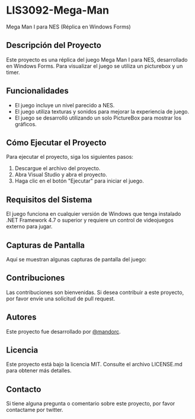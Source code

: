 # LIS3092-Mega-Man

Mega Man I para NES (Réplica en Windows Forms)

## Descripción del Proyecto

Este proyecto es una réplica del juego Mega Man I para NES, desarrollado en Windows Forms. Para visualizar el juego se utiliza un picturebox y un timer.

## Funcionalidades

-   El juego incluye un nivel parecido a NES.
-   El juego utiliza texturas y sonidos para mejorar la experiencia de juego.
-   El juego se desarrolló utilizando un solo PictureBox para mostrar los gráficos.

## Cómo Ejecutar el Proyecto

Para ejecutar el proyecto, siga los siguientes pasos:

1.  Descargue el archivo del proyecto.
2.  Abra Visual Studio y abra el proyecto.
3.  Haga clic en el botón "Ejecutar" para iniciar el juego.

## Requisitos del Sistema

El juego funciona en cualquier versión de Windows que tenga instalado .NET Framework 4.7 o superior y requiere un control de videojuegos externo para jugar.

## Capturas de Pantalla

Aquí se muestran algunas capturas de pantalla del juego:

## Contribuciones

Las contribuciones son bienvenidas. Si desea contribuir a este proyecto, por favor envíe una solicitud de pull request.

## Autores

Este proyecto fue desarrollado por [@mandorc](https://github.com/mandorc).

## Licencia

Este proyecto está bajo la licencia MIT. Consulte el archivo LICENSE.md para obtener más detalles.

## Contacto

Si tiene alguna pregunta o comentario sobre este proyecto, por favor contactame por twitter.
